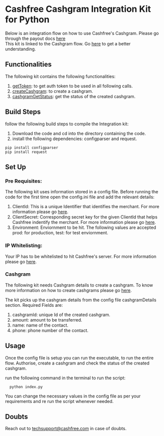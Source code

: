 # Cashfree Cashgram Integration Kit for Python

Below is an integration flow on how to use Cashfree's Cashgram.
Please go through the payout docs [here](https://docs.cashfree.com/docs/payout/guide/)
<br/>
This kit is linked to the Cashgram flow. Go [here](https://dev.cashfree.com/payouts/integrations/cashgram) to get a better understanding.
<br/>

## Functionalities

The following kit contains the following functionalities:
    <ol>
    <li> [getToken](https://dev.cashfree.com/api-reference/payouts-api#authorise): to get auth token to be used in all following calls.
    <li> [createCashgram](https://dev.cashfree.com/api-reference/payouts-api#create-cashgram-request): to create a cashgram.
    <li> [cashgramGetStatus](https://dev.cashfree.com/api-reference/payouts-api#create-cashgram-request): get the status of the created cashgram.
    </ol>

## Build Steps

follow the following build steps to compile the Integration kit:
  1. Download the code and cd into the directory containing the code.
  2. install the following dependencies: configparser and request.
  ```
  pip install configparser
  pip install request
  ```
 
## Set Up

### Pre Requisites:
The following kit uses information stored in a config file. Before running the code for the first time open the config.ini file
and add the relevant details:
  1. ClientId: This is a unique Identifier that identifies the merchant. For more information please go [here](https://dev.cashfree.com/payouts/integrations/pre-requisites#credentials).
  2. ClientSecret: Corresponding secret key for the given ClientId that helps Cashfree indentify the merchant. For more information please go [here](https://dev.cashfree.com/payouts/integrations/pre-requisites#credentials).
  3. Environment: Enviornment to be hit. The following values are accepted prod: for production, test: for test enviornment.

### IP Whitelisting:

Your IP has to be whitelisted to hit Cashfree's server. For more information please go [here](https://dev.cashfree.com/payouts/integrations/pre-requisites#ip).

### Cashgram

The following kit needs Cashgram details to create a cashgram. To know more information on how to create cashgrams please go [here](https://dev.cashfree.com/api-reference/payouts-api#create-cashgram-request).

The kit picks up the cashgram details from the config file cashgramDetails section.
Required Fields are:
  1. cashgramId: unique Id of the created cashgram.
  2. amount: amount to be transferred.
  3. name: name of the contact.
  4. phone: phone number of the contact.

## Usage

Once the config file is setup you can run the executable, to run the entire flow. Authorise, create a cashgram 
and check the status of the created cashgram.

run the following command in the terminal to run the script:
```
  python index.py
```

You can change the necessary values in the config file as per your requirements and re run the script whenever needed.

## Doubts

Reach out to techsupport@cashfree.com in case of doubts.
 


